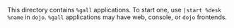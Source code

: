 This directory contains `%gall` applications. To start one, use `|start
%desk %name` in `dojo`. `%gall` applications may have web, console, or
`dojo` frontends.
